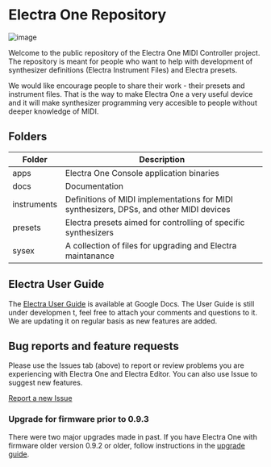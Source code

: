 # Electra One Repository

![image](https://github.com/martinpavlas/electra.one/raw/master/docs/electra-top-silver.jpg)

Welcome to the public repository of the Electra One MIDI Controller project. The repository is meant for people who want to help with development of synthesizer definitions (Electra Instrument Files) and Electra presets.

We would like encourage people to share their work - their presets and instrument files. That is the way to make Electra One a very useful device and it will make synthesizer programming very accesible to people without deeper knowledge of MIDI.


## Folders

Folder | Description
---|---
apps | Electra One Console application binaries
docs | Documentation
instruments | Definitions of MIDI implementations for MIDI synthesizers, DPSs, and other MIDI devices
presets | Electra presets aimed for controlling of specific synthesizers
sysex | A collection of files for upgrading and Electra maintanance

## Electra User Guide

The [Electra User Guide](https://docs.google.com/document/d/1KDwv20wwwJdlct1m_r8IaG3PLbulb8RHOebviEDO6mM/edit?usp=sharing) is available at Google Docs. The User Guide is still under developmen t, feel free to attach your comments and questions to it. We are updating it on regular basis as new features are added.

## Bug reports and feature requests
Please use the Issues tab (above) to report or review problems you are experiencing with Electra One and Electra Editor. You can also use Issue to suggest new features.

[Report a new Issue](https://github.com/martinpavlas/electra.one/issues/new)




### Upgrade for firmware prior to 0.9.3
There were two major upgrades made in past. If you have Electra One with firmware older version 0.9.2 or older, follow instructions in the [upgrade guide](https://github.com/martinpavlas/electra.one/blob/master/docs/upgrade-0.9.6.md).

